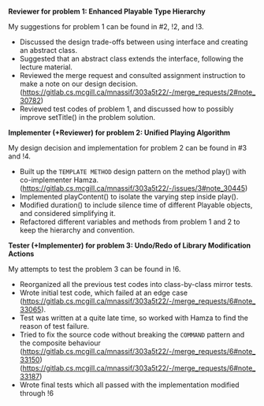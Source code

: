 **Reviewer for problem 1: Enhanced Playable Type Hierarchy**

My suggestions for problem 1 can be found in #2, !2, and !3.
*  Discussed the design trade-offs between using interface and creating an abstract class.
*  Suggested that an abstract class extends the interface, following the lecture material.
*  Reviewed the merge request and consulted assignment instruction to make a note on our design decision. (https://gitlab.cs.mcgill.ca/mnassif/303a5t22/-/merge_requests/2#note_30782)
*  Reviewed test codes of problem 1, and discussed how to possibly improve setTitle() in the problem solution.


**Implementer (+Reviewer) for problem 2: Unified Playing Algorithm**

My design decision and implementation for problem 2 can be found in #3 and !4.
*  Built up the `TEMPLATE METHOD` design pattern on the method play() with co-implementer Hamza. (https://gitlab.cs.mcgill.ca/mnassif/303a5t22/-/issues/3#note_30445)
*  Implemented playContent() to isolate the varying step inside play().
*  Modified duration() to include silence time of different Playable objects, and considered simplifying it.
*  Refactored different variables and methods from problem 1 and 2 to keep the hierarchy and convention.


**Tester (+Implementer) for problem 3: Undo/Redo of Library Modification Actions**

My attempts to test the problem 3 can be found in !6.
*  Reorganized all the previous test codes into class-by-class mirror tests.
*  Wrote initial test code, which failed at an edge case (https://gitlab.cs.mcgill.ca/mnassif/303a5t22/-/merge_requests/6#note_33065).
*  Test was written at a quite late time, so worked with Hamza to find the reason of test failure.
*  Tried to fix the source code without breaking the `COMMAND` pattern and the composite behaviour (https://gitlab.cs.mcgill.ca/mnassif/303a5t22/-/merge_requests/6#note_33150) (https://gitlab.cs.mcgill.ca/mnassif/303a5t22/-/merge_requests/6#note_33187)
*  Wrote final tests which all passed with the implementation modified through !6